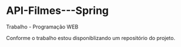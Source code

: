 # API-Filmes---Spring
Trabalho - Programação WEB

Conforme  o trabalho estou disponiblizando um repositório  do projeto.
